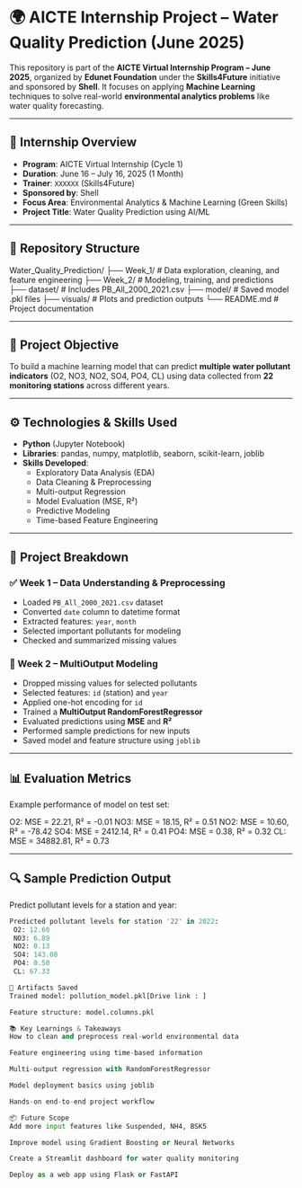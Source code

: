 # 🌍 AICTE Internship Project – Water Quality Prediction (June 2025)

This repository is part of the **AICTE Virtual Internship Program – June 2025**, organized by **Edunet Foundation** under the **Skills4Future** initiative and sponsored by **Shell**. It focuses on applying **Machine Learning** techniques to solve real-world **environmental analytics problems** like water quality forecasting.

---

## 🎯 Internship Overview

- **Program**: AICTE Virtual Internship (Cycle 1)
- **Duration**: June 16 – July 16, 2025 (1 Month)
- **Trainer**: `XXXXXX` (Skills4Future)
- **Sponsored by**: Shell
- **Focus Area**: Environmental Analytics & Machine Learning (Green Skills)
- **Project Title**: Water Quality Prediction using AI/ML

---

## 📁 Repository Structure

Water_Quality_Prediction/
├── Week_1/ # Data exploration, cleaning, and feature engineering
├── Week_2/ # Modeling, training, and predictions
├── dataset/ # Includes PB_All_2000_2021.csv
├── model/ # Saved model .pkl files
├── visuals/ # Plots and prediction outputs
└── README.md # Project documentation


---

## 📌 Project Objective

To build a machine learning model that can predict **multiple water pollutant indicators** (O2, NO3, NO2, SO4, PO4, CL) using data collected from **22 monitoring stations** across different years.

---

## ⚙️ Technologies & Skills Used

- **Python** (Jupyter Notebook)
- **Libraries**: pandas, numpy, matplotlib, seaborn, scikit-learn, joblib
- **Skills Developed**:
  - Exploratory Data Analysis (EDA)
  - Data Cleaning & Preprocessing
  - Multi-output Regression
  - Model Evaluation (MSE, R²)
  - Predictive Modeling
  - Time-based Feature Engineering

---

## 🔧 Project Breakdown

### ✅ Week 1 – Data Understanding & Preprocessing

- Loaded `PB_All_2000_2021.csv` dataset
- Converted `date` column to datetime format
- Extracted features: `year`, `month`
- Selected important pollutants for modeling
- Checked and summarized missing values

### 🤖 Week 2 – MultiOutput Modeling

- Dropped missing values for selected pollutants
- Selected features: `id` (station) and `year`
- Applied one-hot encoding for `id`
- Trained a **MultiOutput RandomForestRegressor**
- Evaluated predictions using **MSE** and **R²**
- Performed sample predictions for new inputs
- Saved model and feature structure using `joblib`

---

## 📊 Evaluation Metrics

Example performance of model on test set:


O2: MSE = 22.21, R² = -0.01
NO3: MSE = 18.15, R² = 0.51
NO2: MSE = 10.60, R² = -78.42
SO4: MSE = 2412.14, R² = 0.41
PO4: MSE = 0.38, R² = 0.32
CL: MSE = 34882.81, R² = 0.73

---

## 🔍 Sample Prediction Output

Predict pollutant levels for a station and year:

```python
Predicted pollutant levels for station '22' in 2022:
 O2: 12.60
 NO3: 6.89
 NO2: 0.13
 SO4: 143.08
 PO4: 0.50
 CL: 67.33

💾 Artifacts Saved
Trained model: pollution_model.pkl[Drive link : ]

Feature structure: model.columns.pkl

📚 Key Learnings & Takeaways
How to clean and preprocess real-world environmental data

Feature engineering using time-based information

Multi-output regression with RandomForestRegressor

Model deployment basics using joblib

Hands-on end-to-end project workflow

📦 Future Scope
Add more input features like Suspended, NH4, BSK5

Improve model using Gradient Boosting or Neural Networks

Create a Streamlit dashboard for water quality monitoring

Deploy as a web app using Flask or FastAPI
